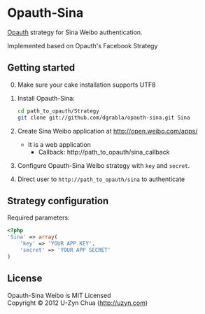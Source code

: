 Opauth-Sina
=============
[Opauth][1] strategy for Sina Weibo authentication.

Implemented based on Opauth's Facebook Strategy

Getting started
----------------
0. Make sure your cake installation supports UTF8

1. Install Opauth-Sina:
   ```bash
   cd path_to_opauth/Strategy
   git clone git://github.com/dgrabla/opauth-sina.git Sina
   ```
2. Create Sina Weibo application at http://open.weibo.com/apps/
   - It is a web application
	 - Callback: http://path_to_opauth/sina_callback

3. Configure Opauth-Sina Weibo strategy with `key` and `secret`.

4. Direct user to `http://path_to_opauth/sina` to authenticate

Strategy configuration
----------------------

Required parameters:

```php
<?php
'Sina' => array(
	'key' => 'YOUR APP KEY',
	'secret' => 'YOUR APP SECRET'
)
```

License
---------
Opauth-Sina Weibo is MIT Licensed  
Copyright © 2012 U-Zyn Chua (http://uzyn.com)

[1]: https://github.com/uzyn/opauth
